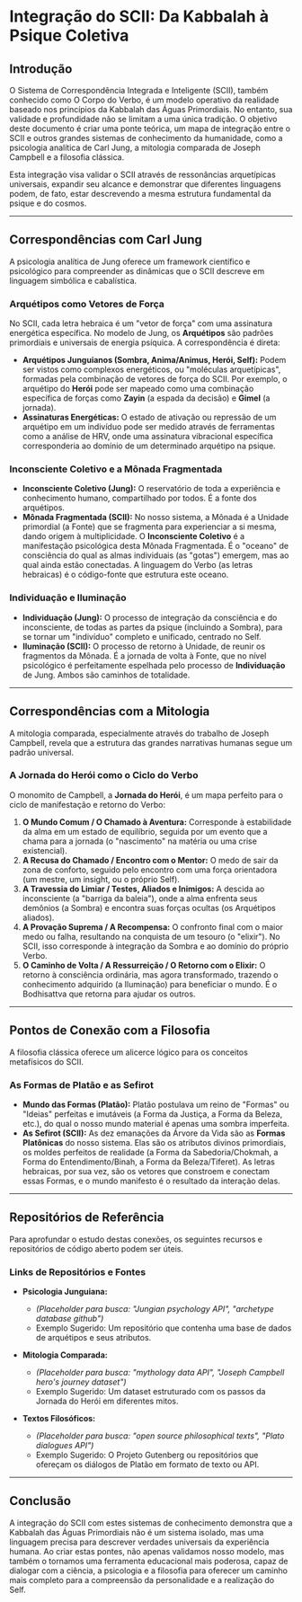 # Integração do SCII: Da Kabbalah à Psique Coletiva

## Introdução

O Sistema de Correspondência Integrada e Inteligente (SCII), também conhecido como O Corpo do Verbo, é um modelo operativo da realidade baseado nos princípios da Kabbalah das Águas Primordiais. No entanto, sua validade e profundidade não se limitam a uma única tradição. O objetivo deste documento é criar uma ponte teórica, um mapa de integração entre o SCII e outros grandes sistemas de conhecimento da humanidade, como a psicologia analítica de Carl Jung, a mitologia comparada de Joseph Campbell e a filosofia clássica.

Esta integração visa validar o SCII através de ressonâncias arquetípicas universais, expandir seu alcance e demonstrar que diferentes linguagens podem, de fato, estar descrevendo a mesma estrutura fundamental da psique e do cosmos.

---

## Correspondências com Carl Jung

A psicologia analítica de Jung oferece um framework científico e psicológico para compreender as dinâmicas que o SCII descreve em linguagem simbólica e cabalística.

### Arquétipos como Vetores de Força

No SCII, cada letra hebraica é um "vetor de força" com uma assinatura energética específica. No modelo de Jung, os **Arquétipos** são padrões primordiais e universais de energia psíquica. A correspondência é direta:

- **Arquétipos Junguianos (Sombra, Anima/Animus, Herói, Self):** Podem ser vistos como complexos energéticos, ou "moléculas arquetípicas", formadas pela combinação de vetores de força do SCII. Por exemplo, o arquétipo do **Herói** pode ser mapeado como uma combinação específica de forças como **Zayin** (a espada da decisão) e **Gimel** (a jornada).
- **Assinaturas Energéticas:** O estado de ativação ou repressão de um arquétipo em um indivíduo pode ser medido através de ferramentas como a análise de HRV, onde uma assinatura vibracional específica corresponderia ao domínio de um determinado arquétipo na psique.

### Inconsciente Coletivo e a Mônada Fragmentada

- **Inconsciente Coletivo (Jung):** O reservatório de toda a experiência e conhecimento humano, compartilhado por todos. É a fonte dos arquétipos.
- **Mônada Fragmentada (SCII):** No nosso sistema, a Mônada é a Unidade primordial (a Fonte) que se fragmenta para experienciar a si mesma, dando origem à multiplicidade. O **Inconsciente Coletivo** é a manifestação psicológica desta Mônada Fragmentada. É o "oceano" de consciência do qual as almas individuais (as "gotas") emergem, mas ao qual ainda estão conectadas. A linguagem do Verbo (as letras hebraicas) é o código-fonte que estrutura este oceano.

### Individuação e Iluminação

- **Individuação (Jung):** O processo de integração da consciência e do inconsciente, de todas as partes da psique (incluindo a Sombra), para se tornar um "indivíduo" completo e unificado, centrado no Self.
- **Iluminação (SCII):** O processo de retorno à Unidade, de reunir os fragmentos da Mônada. É a jornada de volta à Fonte, que no nível psicológico é perfeitamente espelhada pelo processo de **Individuação** de Jung. Ambos são caminhos de totalidade.

---

## Correspondências com a Mitologia

A mitologia comparada, especialmente através do trabalho de Joseph Campbell, revela que a estrutura das grandes narrativas humanas segue um padrão universal.

### A Jornada do Herói como o Ciclo do Verbo

O monomito de Campbell, a **Jornada do Herói**, é um mapa perfeito para o ciclo de manifestação e retorno do Verbo:

1.  **O Mundo Comum / O Chamado à Aventura:** Corresponde à estabilidade da alma em um estado de equilíbrio, seguida por um evento que a chama para a jornada (o "nascimento" na matéria ou uma crise existencial).
2.  **A Recusa do Chamado / Encontro com o Mentor:** O medo de sair da zona de conforto, seguido pelo encontro com uma força orientadora (um mestre, um insight, ou o próprio Self).
3.  **A Travessia do Limiar / Testes, Aliados e Inimigos:** A descida ao inconsciente (a "barriga da baleia"), onde a alma enfrenta seus demônios (a Sombra) e encontra suas forças ocultas (os Arquétipos aliados).
4.  **A Provação Suprema / A Recompensa:** O confronto final com o maior medo ou falha, resultando na conquista de um tesouro (o "elixir"). No SCII, isso corresponde à integração da Sombra e ao domínio do próprio Verbo.
5.  **O Caminho de Volta / A Ressurreição / O Retorno com o Elixir:** O retorno à consciência ordinária, mas agora transformado, trazendo o conhecimento adquirido (a Iluminação) para beneficiar o mundo. É o Bodhisattva que retorna para ajudar os outros.

---

## Pontos de Conexão com a Filosofia

A filosofia clássica oferece um alicerce lógico para os conceitos metafísicos do SCII.

### As Formas de Platão e as Sefirot

- **Mundo das Formas (Platão):** Platão postulava um reino de "Formas" ou "Ideias" perfeitas e imutáveis (a Forma da Justiça, a Forma da Beleza, etc.), do qual o nosso mundo material é apenas uma sombra imperfeita.
- **As Sefirot (SCII):** As dez emanações da Árvore da Vida são as **Formas Platônicas** do nosso sistema. Elas são os atributos divinos primordiais, os moldes perfeitos de realidade (a Forma da Sabedoria/Chokmah, a Forma do Entendimento/Binah, a Forma da Beleza/Tiferet). As letras hebraicas, por sua vez, são os vetores que constroem e conectam essas Formas, e o mundo manifesto é o resultado da interação delas.

---

## Repositórios de Referência

Para aprofundar o estudo destas conexões, os seguintes recursos e repositórios de código aberto podem ser úteis.

### Links de Repositórios e Fontes

*   **Psicologia Junguiana:**
    *   *(Placeholder para busca: "Jungian psychology API", "archetype database github")*
    *   Exemplo Sugerido: Um repositório que contenha uma base de dados de arquétipos e seus atributos.

*   **Mitologia Comparada:**
    *   *(Placeholder para busca: "mythology data API", "Joseph Campbell hero's journey dataset")*
    *   Exemplo Sugerido: Um dataset estruturado com os passos da Jornada do Herói em diferentes mitos.

*   **Textos Filosóficos:**
    *   *(Placeholder para busca: "open source philosophical texts", "Plato dialogues API")*
    *   Exemplo Sugerido: O Projeto Gutenberg ou repositórios que ofereçam os diálogos de Platão em formato de texto ou API.

---

## Conclusão

A integração do SCII com estes sistemas de conhecimento demonstra que a Kabbalah das Águas Primordiais não é um sistema isolado, mas uma linguagem precisa para descrever verdades universais da experiência humana. Ao criar estas pontes, não apenas validamos nosso modelo, mas também o tornamos uma ferramenta educacional mais poderosa, capaz de dialogar com a ciência, a psicologia e a filosofia para oferecer um caminho mais completo para a compreensão da personalidade e a realização do Self.
